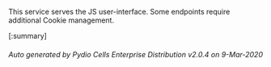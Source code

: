 






This service serves the JS user-interface. Some endpoints require additional Cookie management.

[:summary]

###### Auto generated by Pydio Cells Enterprise Distribution v2.0.4 on 9-Mar-2020
